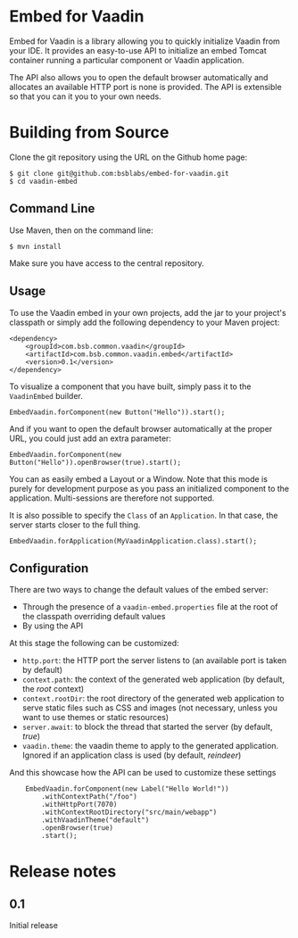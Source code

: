 # Embed for Vaadin

Embed for Vaadin is a library allowing you to quickly initialize Vaadin from your IDE. It provides an easy-to-use API to initialize an embed Tomcat container running a particular component or Vaadin application.

The API also allows you to open the default browser automatically and allocates an available HTTP port is none is provided. The API is extensible so that you can it you to your own needs.

# Building from Source

Clone the git repository using the URL on the Github home page:

    $ git clone git@github.com:bsblabs/embed-for-vaadin.git
    $ cd vaadin-embed

## Command Line

Use Maven, then on the command line:

    $ mvn install

Make sure you have access to the central repository.

## Usage

To use the Vaadin embed in your own projects, add the jar to your project's classpath or simply add the following dependency to your Maven project:

    <dependency>
        <groupId>com.bsb.common.vaadin</groupId>
        <artifactId>com.bsb.common.vaadin.embed</artifactId>
        <version>0.1</version>
    </dependency>

To visualize a component that you have built, simply pass it to the `VaadinEmbed` builder.

    EmbedVaadin.forComponent(new Button("Hello")).start();

And if you want to open the default browser automatically at the proper URL, you could just add an extra parameter:

    EmbedVaadin.forComponent(new Button("Hello")).openBrowser(true).start();

You can as easily embed a Layout or a Window. Note that this mode is purely for development purpose as you pass an initialized component to the application. Multi-sessions are therefore not supported.

It is also possible to specify the `Class` of an `Application`. In that case, the server starts closer to the full thing.

    EmbedVaadin.forApplication(MyVaadinApplication.class).start();

## Configuration

There are two ways to change the default values of the embed server:

 - Through the presence of a `vaadin-embed.properties` file at the root of the classpath overriding default values
 - By using the API

At this stage the following can be customized:

 - `http.port`: the HTTP port the server listens to (an available port is taken by default)
 - `context.path`: the context of the generated web application (by default, the *root* context)
 - `context.rootDir`: the root directory of the generated web application to serve static files such as CSS and images (not necessary, unless you want to use themes or static resources)
 - `server.await`: to block the thread that started the server (by default, *true*)
 - `vaadin.theme`: the vaadin theme to apply to the generated application. Ignored if an application class is used (by default, *reindeer*)

And this showcase how the API can be used to customize these settings

        EmbedVaadin.forComponent(new Label("Hello World!"))
            .withContextPath("/foo")
            .withHttpPort(7070)
            .withContextRootDirectory("src/main/webapp")
            .withVaadinTheme("default")
            .openBrowser(true)
            .start();

# Release notes

## 0.1

Initial release

